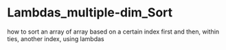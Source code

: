 # Lambdas_multiple-dim_Sort
how to sort an array of array based on a certain index first and then, within ties, another index, using lambdas
